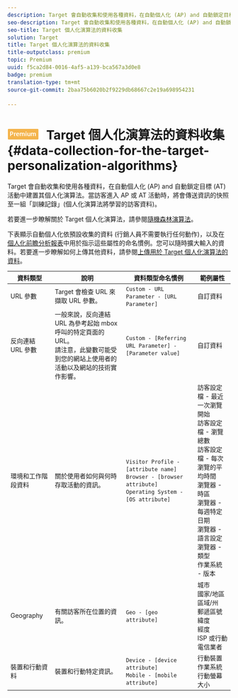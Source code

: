 ```yaml
---
description: Target 會自動收集和使用各種資料，在自動個人化 (AP) and 自動鎖定目標 (AT) 活動中建置其個人化演算法。當訪客進入 AP 或 AT 活動時，將會傳送資訊的快照至一組「訓練記錄」(個人化演算法將學習的訪客資料)。
seo-description: Target 會自動收集和使用各種資料，在自動個人化 (AP) and 自動鎖定目標 (AT) 活動中建置其個人化演算法。當訪客進入 AP 或 AT 活動時，將會傳送資訊的快照至一組「訓練記錄」(個人化演算法將學習的訪客資料)。
seo-title: Target 個人化演算法的資料收集
solution: Target
title: Target 個人化演算法的資料收集
title-outputclass: premium
topic: Premium
uuid: f5ca2d84-0016-4af5-a139-bca567a3d0e8
badge: premium
translation-type: tm+mt
source-git-commit: 2baa75b6020b2f9229db68667c2e19a698954231

---
```



# ![PREMIUM](/help/assets/premium.png) Target 個人化演算法的資料收集{#data-collection-for-the-target-personalization-algorithms}

Target 會自動收集和使用各種資料，在自動個人化 (AP) and 自動鎖定目標 (AT) 活動中建置其個人化演算法。當訪客進入 AP 或 AT 活動時，將會傳送資訊的快照至一組「訓練記錄」(個人化演算法將學習的訪客資料)。

若要進一步瞭解關於 Target 個人化演算法，請參閱[隨機森林演算法](../../c-activities/t-automated-personalization/algo-random-forest.md#concept_48F3CDAA16A848D2A84CDCD19DAAE3AA)。

下表顯示自動個人化依預設收集的資料 (行銷人員不需要執行任何動作)，以及在[個人化前瞻分析報表](../../c-reports/c-personalization-insights-reports/personalization-insights-reports.md#concept_A897070E1EDC403EB84CFB7A6ECAD767)中用於指示這些屬性的命名慣例。您可以隨時擴大輸入的資料。若要進一步瞭解如何上傳其他資料，請參閱[上傳用於 Target 個人化演算法的資料](../../c-activities/t-automated-personalization/uploading-data-for-the-target-personalization-algorithms.md#concept_85EA505B37E54514A1C8AB91553FEED6)。

| 資料類型 | 說明 | 資料類型命名慣例 | 範例屬性 |
|--- |--- |--- |--- |
| URL 參數 | Target 會檢查 URL 來擷取 URL 參數。 | `Custom - URL Parameter - [URL Parameter]` | 自訂資料 |
| 反向連結 URL 參數 | 一般來說，反向連結 URL 為參考起始 mbox 呼叫的特定頁面的 URL。<br>請注意，此變數可能受到您的網站上使用者的活動以及網站的技術實作影響。 | `Custom - [Referring URL Parameter] - [Parameter value]` | 自訂資料 |
| 環境和工作階段資料 | 關於使用者如何與何時存取活動的資訊。 | `Visitor Profile - [attribute name]`<br>`Browser - [browser attribute]`<br>`Operating System - [OS attribute]` | 訪客設定檔 - 最近一次瀏覽開始<br>訪客設定檔 - 瀏覽總數<br>訪客設定檔 - 每次瀏覽的平均時間<br>瀏覽器 - 時區<br>瀏覽器 - 每週特定日期<br>瀏覽器 - 語言設定<br>瀏覽器 - 類型<br>作業系統 - 版本 |
| Geography | 有關訪客所在位置的資訊。 | `Geo - [geo attribute]` | 城市<br>國家/地區<br>區域/州<br>郵遞區號<br>緯度<br>經度<br>ISP 或行動電信業者 |
| 裝置和行動資料 | 裝置和行動特定資訊。 | `Device - [device attribute]`<br>`Mobile - [mobile attribute]` | 行動裝置作業系統<br>行動螢幕大小 |

